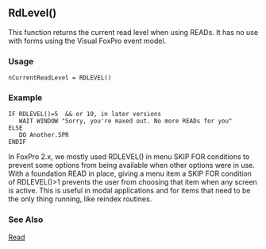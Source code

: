## RdLevel()

This function returns the current read level when using READs. It has no use with forms using the Visual FoxPro event model.

### Usage

```foxpro
nCurrentReadLevel = RDLEVEL()
```
### Example

```foxpro
IF RDLEVEL()=5  && or 10, in later versions
   WAIT WINDOW "Sorry, you're maxed out. No more READs for you"
ELSE
   DO Another.SPR
ENDIF
```

In FoxPro 2.x, we mostly used RDLEVEL() in menu SKIP FOR conditions to prevent some options from being available when other options were in use. With a foundation READ in place, giving a menu item a SKIP FOR condition of RDLEVEL()&gt;1 prevents the user from choosing that item when any screen is active. This is useful in modal applications and for items that need to be the only thing running, like reindex routines.

### See Also

[Read](s4g184.md)